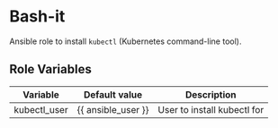 # Bash-it

Ansible role to install `kubectl` (Kubernetes command-line tool).

## Role Variables

| Variable          | Default value             | Description                 |
| ----------------- | ------------------------- | --------------------------- |
| kubectl_user      | {{ ansible_user }}        | User to install kubectl for |
